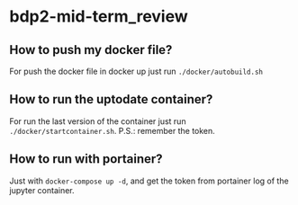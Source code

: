 # bdp2-mid-term_review

## How to push my docker file?
For push the docker file in docker up just run `./docker/autobuild.sh`

## How to run the uptodate container?
For run the last version of the container just run `./docker/startcontainer.sh`.
P.S.: remember the token.

## How to run with portainer?
Just with `docker-compose up -d`, and get the token from portainer log of the jupyter container.
